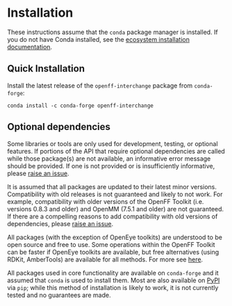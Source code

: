 # Installation

These instructions assume that the `conda` package manager is installed. If you do not have Conda installed, see the [ecosystem installation documentation](openff.docs:install).

## Quick Installation

Install the latest release of the `openff-interchange` package from `conda-forge`:

```shell
conda install -c conda-forge openff-interchange
```

## Optional dependencies

Some libraries or tools are only used for development, testing, or optional features. If portions of the API that require optional dependencies are called while those package(s) are not available, an informative error message should be provided. If one is not provided or is insufficiently informative, please [raise an issue](https://github.com/openforcefield/openff-interchange/issues).

It is assumed that all packages are updated to their latest minor versions. Compatibility with old releases is not guaranteed and likely to not work. For example, compatibility with older versions of the OpenFF Toolkit (i.e. versions 0.8.3 and older) and OpenMM (7.5.1 and older) are not guaranteed. If there are a compelling reasons to add compatibility with old versions of dependencies, please [raise an issue](https://github.com/openforcefield/openff-interchange/issues).

All packages (with the exception of OpenEye toolkits) are understood to be open source and free to use. Some operations within the OpenFF Toolkit can be faster if OpenEye toolkits are available, but free alternatives (using RDKit, AmberTools) are available for all methods. For more see [here](https://open-forcefield-toolkit.readthedocs.io/en/stable/installation.html#optional-dependencies).

All packages used in core functionality are available on `conda-forge` and it assumed that `conda` is used to install them. Most are also available on [PyPI](https://pypi.org) via `pip`; while this method of installation is likely to work, it is not currently tested and no guarantees are made.
